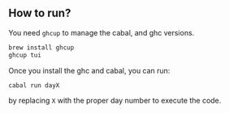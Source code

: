 ## How to run?

You need `ghcup` to manage the cabal, and ghc versions.

```bash
brew install ghcup
ghcup tui
```

Once you install the ghc and cabal, you can run:

```bash
cabal run dayX
```

by replacing `X` with the proper day number to execute the code.
